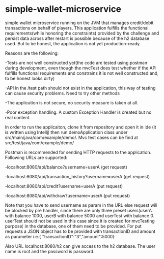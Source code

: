 # simple-wallet-microservice
simple wallet microservice running on the JVM that manages credit/debit transactions on behalf of players.
This application fulfills the functional requirements(while honoring the constraints) provided by the challenge and
persist data across after restart is possible because of the h2 database used. But to be honest, the application is not yet production-ready. 

Reasons are the following:

-Tests are not well constructed yet(the code are tested using postman during development, even though the mvcTest does test whether if the API fulfills functional requirements and constrains it is not well constructed and, to be honest looks dirty)

-API in the /test path should not exist in the application, this way of testing can cause security problems. Need to try other methods

-The application is not secure, no security measure is taken at all.

-Poor exception handling. A custom Exception Handler is created but no real content.

In order to run the applicaiton, clone it from repository and open it in ide (it is written using Intellj) then run demoApplication class under src/main/java/com/example/demo/. Mvc test cases can be find at src/test/java/com/example/demo/

Postman is recommended for sending HTTP requests to the application. Following URLs are supported:

-localhost:8080/api/balance?username=userA       (get request)

-localhost:8080/api/transaction_history?username=userA           (get request)

-localhost:8080/api/credit?username=userA         (put request)

-localhost:8080/api/withdraw?username=userA       (put request)

Note that you have to send username as param in the URL else request will be blocked by pre handler, since there are only three preset
users(userA with balance 1000, userB with balance 5000 and userTest with balance 0. userTest should not be used in this case since it is created for mvcTesting purpose) in the database, one of them need to be provided. For put requests a JSON object has to be provided with transactionID and amount as parameter i.e.{ "transactionID":"3","amount":5000}

Also URL localhost:8080/h2 can give access to the h2 database. The user name is root and the password is password.
